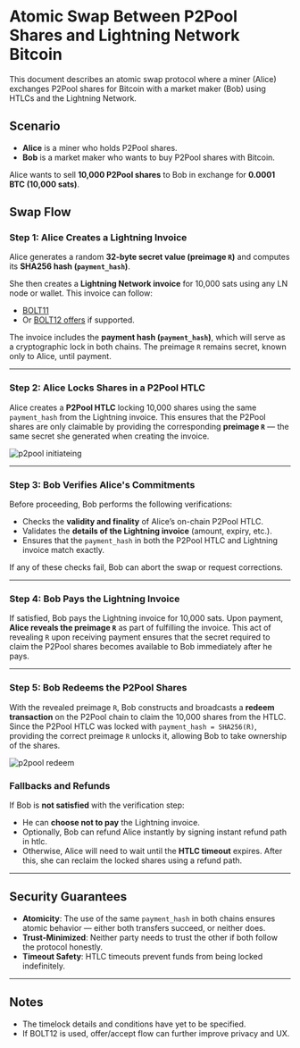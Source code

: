 # Atomic Swap Between P2Pool Shares and Lightning Network Bitcoin

This document describes an atomic swap protocol where a miner (Alice) exchanges P2Pool shares for Bitcoin with a market maker (Bob) using HTLCs and the Lightning Network.

## Scenario

- **Alice** is a miner who holds P2Pool shares.
- **Bob** is a market maker who wants to buy P2Pool shares with Bitcoin.

Alice wants to sell **10,000 P2Pool shares** to Bob in exchange for **0.0001 BTC (10,000 sats)**.

## Swap Flow

### Step 1: Alice Creates a Lightning Invoice

Alice generates a random **32-byte secret value (preimage `R`)** and computes its **SHA256 hash (`payment_hash`)**.

She then creates a **Lightning Network invoice** for 10,000 sats using any LN node or wallet. This invoice can follow:

- [BOLT11](https://github.com/lightning/bolts/blob/master/11-payment-encoding.md)
- Or [BOLT12 offers](https://github.com/lightning/bolts/blob/master/12-offer-encoding.md) if supported.

The invoice includes the **payment hash (`payment_hash`)**, which will serve as a cryptographic lock in both chains. The preimage `R` remains secret, known only to Alice, until payment.

---

### Step 2: Alice Locks Shares in a P2Pool HTLC

Alice creates a **P2Pool HTLC** locking 10,000 shares using the same `payment_hash` from the Lightning invoice. This ensures that the P2Pool shares are only claimable by providing the corresponding **preimage `R`** — the same secret she generated when creating the invoice.

![p2pool initiateing](/p2pool-v2/docs/atomic-swap/minner2marketmaker.png)

---

### Step 3: Bob Verifies Alice's Commitments

Before proceeding, Bob performs the following verifications:

- Checks the **validity and finality** of Alice’s on-chain P2Pool HTLC.
- Validates the **details of the Lightning invoice** (amount, expiry, etc.).
- Ensures that the `payment_hash` in both the P2Pool HTLC and Lightning invoice match exactly.

If any of these checks fail, Bob can abort the swap or request corrections.

---

### Step 4: Bob Pays the Lightning Invoice

If satisfied, Bob pays the Lightning invoice for 10,000 sats.
Upon payment, **Alice reveals the preimage `R`** as part of fulfilling the invoice. This act of revealing `R` upon receiving payment ensures that the secret required to claim the P2Pool shares becomes available to Bob immediately after he pays.

---

### Step 5: Bob Redeems the P2Pool Shares

With the revealed preimage `R`, Bob constructs and broadcasts a **redeem transaction** on the P2Pool chain to claim the 10,000 shares from the HTLC. Since the P2Pool HTLC was locked with `payment_hash = SHA256(R)`, providing the correct preimage `R` unlocks it, allowing Bob to take ownership of the shares.

![p2pool redeem](/p2pool-v2/docs/atomic-swap/minner2marketmaker_redeem.png)

### Fallbacks and Refunds

If Bob is **not satisfied** with the verification step:

- He can **choose not to pay** the Lightning invoice.
- Optionally, Bob can refund Alice instantly by signing instant refund path in htlc.
- Otherwise, Alice will need to wait until the **HTLC timeout** expires. After this, she can reclaim the locked shares using a refund path.

---

## Security Guarantees

- **Atomicity**: The use of the same `payment_hash` in both chains ensures atomic behavior — either both transfers succeed, or neither does.
- **Trust-Minimized**: Neither party needs to trust the other if both follow the protocol honestly.
- **Timeout Safety**: HTLC timeouts prevent funds from being locked indefinitely.

---

## Notes

- The timelock details and conditions have yet to be specified.
- If BOLT12 is used, offer/accept flow can further improve privacy and UX.
